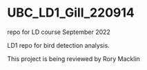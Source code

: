 # UBC_LD1_Gill_220914

repo for LD course September 2022

LD1 repo for bird detection analysis.

This project is being reviewed by Rory Macklin

